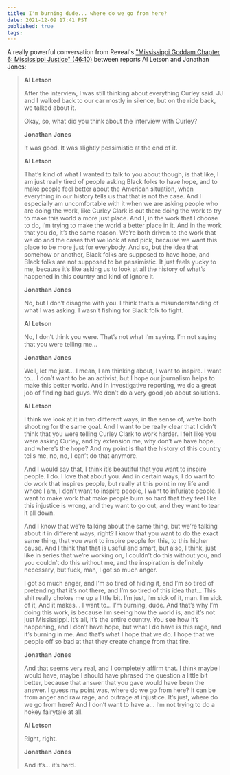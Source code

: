 ```yaml
---
title: I'm burning dude... where do we go from here?
date: 2021-12-09 17:41 PST
published: true
tags:
---
```


A really powerful conversation from Reveal's ["Mississippi Goddam Chapter 6: Mississippi Justice" (46:10)](https://revealnews.org/podcast/mississippi-goddam-chapter-6-mississippi-justice/) between reports Al Letson and Jonathan Jones:

<blockquote markdown="1">

**Al Letson**	

After the interview, I was still thinking about everything Curley said. JJ and I walked back to our car mostly in silence, but on the ride back, we talked about it.

Okay, so, what did you think about the interview with Curley?

**Jonathan Jones**	

It was good. It was slightly pessimistic at the end of it.

**Al Letson**	

That’s kind of what I wanted to talk to you about though, is that like, I am just really tired of people asking Black folks to have hope, and to make people feel better about the American situation, when everything in our history tells us that that is not the case. And I especially am uncomfortable with it when we are asking people who are doing the work, like Curley Clark is out there doing the work to try to make this world a more just place. And I, in the work that I choose to do, I’m trying to make the world a better place in it. And in the work that you do, it’s the same reason. We’re both driven to the work that we do and the cases that we look at and pick, because we want this place to be more just for everybody. And so, but the idea that somehow or another, Black folks are supposed to have hope, and Black folks are not supposed to be pessimistic. It just feels yucky to me, because it’s like asking us to look at all the history of what’s happened in this country and kind of ignore it.

**Jonathan Jones**	

No, but I don’t disagree with you. I think that’s a misunderstanding of what I was asking. I wasn’t fishing for Black folk to fight.

**Al Letson**	

No, I don’t think you were. That’s not what I’m saying. I’m not saying that you were telling me…

**Jonathan Jones**	

Well, let me just… I mean, I am thinking about, I want to inspire. I want to… I don’t want to be an activist, but I hope our journalism helps to make this better world. And in investigative reporting, we do a great job of finding bad guys. We don’t do a very good job about solutions.

**Al Letson**	

I think we look at it in two different ways, in the sense of, we’re both shooting for the same goal. And I want to be really clear that I didn’t think that you were telling Curley Clark to work harder. I felt like you were asking Curley, and by extension me, why don’t we have hope, and where’s the hope? And my point is that the history of this country tells me, no, no, I can’t do that anymore.

And I would say that, I think it’s beautiful that you want to inspire people. I do. I love that about you. And in certain ways, I do want to do work that inspires people, but really at this point in my life and where I am, I don’t want to inspire people, I want to infuriate people. I want to make work that make people burn so hard that they feel like this injustice is wrong, and they want to go out, and they want to tear it all down.

And I know that we’re talking about the same thing, but we’re talking about it in different ways, right? I know that you want to do the exact same thing, that you want to inspire people for this, to this higher cause. And I think that that is useful and smart, but also, I think, just like in series that we’re working on, I couldn’t do this without you, and you couldn’t do this without me, and the inspiration is definitely necessary, but fuck, man, I got so much anger.

I got so much anger, and I’m so tired of hiding it, and I’m so tired of pretending that it’s not there, and I’m so tired of this idea that… This shit really chokes me up a little bit. I’m just, I’m sick of it, man. I’m sick of it, And it makes… I want to… I’m burning, dude. And that’s why I’m doing this work, is because I’m seeing how the world is, and it’s not just Mississippi. It’s all, it’s the entire country. You see how it’s happening, and I don’t have hope, but what I do have is this rage, and it’s burning in me. And that’s what I hope that we do. I hope that we people off so bad at that they create change from that fire.

**Jonathan Jones**

And that seems very real, and I completely affirm that. I think maybe I would have, maybe I should have phrased the question a little bit better, because that answer that you gave would have been the answer. I guess my point was, where do we go from here? It can be from anger and raw rage, and outrage at injustice. It’s just, where do we go from here? And I don’t want to have a… I’m not trying to do a hokey fairytale at all.

**Al Letson**	

Right, right.

**Jonathan Jones**	

And it’s… it’s hard.

</blockquote>
